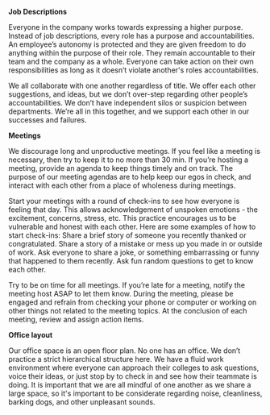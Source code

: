 **Job Descriptions**

Everyone in the company works towards expressing a higher purpose. Instead of job descriptions, every role has a purpose and accountabilities. An employee’s autonomy is protected and they are given freedom to do anything within the purpose of their role. They remain accountable to their team and the company as a whole. Everyone can take action on their own responsibilities as long as it doesn’t violate another's roles accountabilities.

We all collaborate with one another regardless of title. We offer each other suggestions, and ideas, but we don’t over-step regarding other people’s accountabilities. We don’t have independent silos or suspicion between departments. We’re all in this together, and we support each other in our successes and failures.

**Meetings**

We discourage long and unproductive meetings. If you feel like a meeting is necessary, then try to keep it to no more than 30 min. If you’re hosting a meeting, provide an agenda to keep things timely and on track. The purpose of our meeting agendas are to help keep our egos in check, and interact with each other from a place of wholeness during meetings. 

Start your meetings with a round of check-ins to see how everyone is feeling that day. This allows acknowledgement of unspoken emotions - the excitement, concerns, stress, etc. This practice encourages us to be vulnerable and honest with each other. Here are some examples of how to start check-ins: 
Share a brief story of someone you recently thanked or congratulated. 
Share a story of a mistake or mess up you made in or outside of work. 
Ask everyone to share a joke, or something embarrassing or funny that happened to them recently. 
Ask fun random questions to get to know each other. 

Try to be on time for all meetings. If you’re late for a meeting, notify the meeting host ASAP to let them know. During the meeting, please be engaged and refrain from checking your phone or computer or working on other things not related to the meeting topics. At the conclusion of each meeting, review and assign action items. 

**Office layout** 
 
Our office space is an open floor plan. No one has an office. We don’t practice a strict hierarchical structure here. We have a fluid work environment where everyone can approach their colleges to ask questions, voice their ideas, or just stop by to check in and see how their teammate is doing. It is important that we are all mindful of one another as we share a large space, so it's important to be considerate regarding noise, cleanliness, barking dogs, and other unpleasant sounds. 
